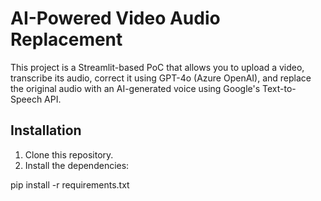 # AI-Powered Video Audio Replacement

This project is a Streamlit-based PoC that allows you to upload a video, transcribe its audio, correct it using GPT-4o (Azure OpenAI), and replace the original audio with an AI-generated voice using Google's Text-to-Speech API.

## Installation

1. Clone this repository.
2. Install the dependencies:

pip install -r requirements.txt
